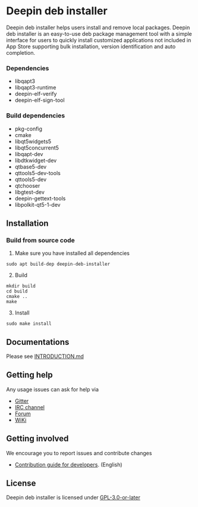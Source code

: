 # Deepin deb installer

Deepin deb installer helps users install and remove local packages. Deepin deb installer is an easy-to-use deb package management tool with a simple interface for users to quickly install customized applications not included in App Store supporting bulk installation, version identification and auto completion.

### Dependencies

- libqapt3
- libqapt3-runtime
- deepin-elf-verify
- deepin-elf-sign-tool

### Build dependencies

- pkg-config
- cmake
- libqt5widgets5
- libqt5concurrent5
- libqapt-dev
- libdtkwidget-dev
- qtbase5-dev
- qttools5-dev-tools
- qttools5-dev
- qtchooser
- libgtest-dev
- deepin-gettext-tools
- libpolkit-qt5-1-dev

## Installation

### Build from source code

1. Make sure you have installed all dependencies

```shell
sudo apt build-dep deepin-deb-installer
```

2. Build

```shell
mkdir build
cd build
cmake ..
make
```

3. Install

```shell
sudo make install
```

## Documentations

Please see [INTRODUCTION.md](./INTRODUCTION.md)

## Getting help

Any usage issues can ask for help via

* [Gitter](https://gitter.im/orgs/linuxdeepin/rooms)
* [IRC channel](https://webchat.freenode.net/?channels=deepin)
* [Forum](https://bbs.deepin.org)
* [WiKi](https://wiki.deepin.org/)

## Getting involved

We encourage you to report issues and contribute changes

* [Contribution guide for developers](https://github.com/linuxdeepin/developer-center/wiki/Contribution-Guidelines-for-Developers-en). (English)

## License

Deepin deb installer is licensed under [GPL-3.0-or-later](LICENSE)
